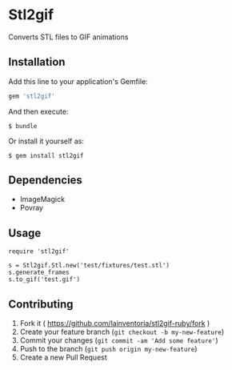 # Stl2gif

Converts STL files to GIF animations

## Installation

Add this line to your application's Gemfile:

```ruby
gem 'stl2gif'
```

And then execute:

    $ bundle

Or install it yourself as:

    $ gem install stl2gif

## Dependencies

* ImageMagick
* Povray

## Usage

    require 'stl2gif'

    s = Stl2gif.Stl.new('test/fixtures/test.stl')
    s.generate_frames
    s.to_gif('test.gif')

## Contributing

1. Fork it ( https://github.com/lainventoria/stl2gif-ruby/fork )
2. Create your feature branch (`git checkout -b my-new-feature`)
3. Commit your changes (`git commit -am 'Add some feature'`)
4. Push to the branch (`git push origin my-new-feature`)
5. Create a new Pull Request
